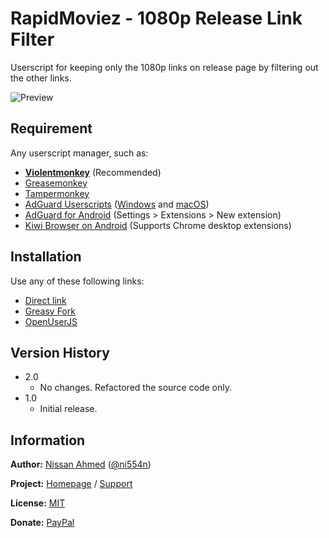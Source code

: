 # RapidMoviez - 1080p Release Link Filter

Userscript for keeping only the 1080p links on release page by filtering out the other links.

![Preview](https://github.com/ni554n/userscripts/raw/master/.images/rapidmoviez-1080p-release-filter.png)

## Requirement

Any userscript manager, such as:

- [**Violentmonkey**](https://violentmonkey.github.io/get-it/) (Recommended)
- [Greasemonkey](https://addons.mozilla.org/en-US/firefox/addon/greasemonkey/)
- [Tampermonkey](https://www.tampermonkey.net/)
- [AdGuard Userscripts](https://kb.adguard.com/en/general/userscripts) ([Windows](https://kb.adguard.com/en/windows/features/extensions) and [macOS](https://kb.adguard.com/en/macos/features/extensions))
- [AdGuard for Android](https://adguard.com/en/adguard-android/overview.html) (Settings > Extensions > New extension)
- [Kiwi Browser on Android](https://play.google.com/store/apps/details?id=com.kiwibrowser.browser) (Supports Chrome desktop extensions)

## Installation

Use any of these following links:

- [Direct link](https://github.com/ni554n/userscripts/raw/master/rapidmoviez/1080p-release-filter/rapidmoviez-1080p-release-filter.user.js)
- [Greasy Fork](https://greasyfork.org/en/scripts/398908-rapidmoviez-1080p-release-link-filter)
- [OpenUserJS](https://openuserjs.org/scripts/ni554n/RapidMoviez_1080p_Release_Link_Filter)

## Version History

- 2.0
  - No changes. Refactored the source code only.
- 1.0
  - Initial release.

## Information

**Author:** [Nissan Ahmed](https://ni554n.github.io) ([@ni554n](https://twitter.com/ni554n))

**Project:** [Homepage](https://github.com/ni554n/userscripts/) / [Support](https://github.com/ni554n/userscripts/issues)

**License:** [MIT](https://github.com/ni554n/userscripts/blob/master/LICENSE)

**Donate:** [PayPal](https://paypal.me/ni554n)
